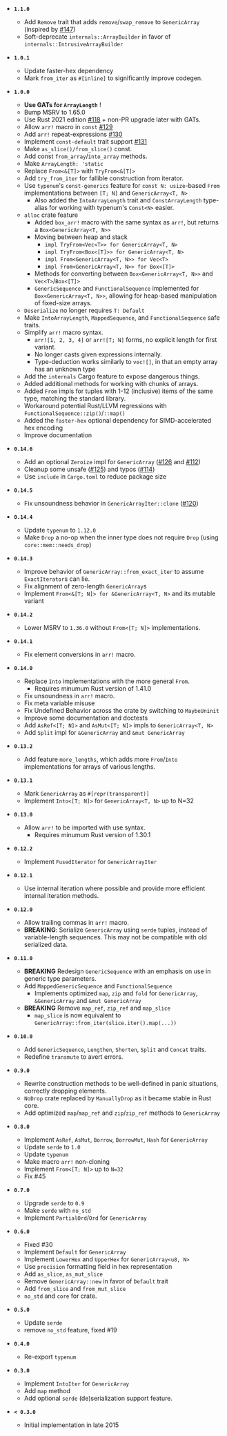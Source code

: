 * **`1.1.0`**
    * Add `Remove` trait that adds `remove`/`swap_remove` to `GenericArray` (inspired by [#147](https://github.com/fizyk20/generic-array/pull/147))
    * Soft-deprecate `internals::ArrayBuilder` in favor of `internals::IntrusiveArrayBuilder`

* **`1.0.1`**
    * Update faster-hex dependency
    * Mark `from_iter` as `#[inline]` to significantly improve codegen.

* **`1.0.0`**
    * **Use GATs for `ArrayLength`** !
    * Bump MSRV to 1.65.0
    * Use Rust 2021 edition [#118](https://github.com/fizyk20/generic-array/pull/118) + non-PR upgrade later with GATs.
    * Allow `arr!` macro in `const` [#129](https://github.com/fizyk20/generic-array/pull/129)
    * Add `arr!` repeat-expressions [#130](https://github.com/fizyk20/generic-array/pull/130)
    * Implement `const-default` trait support [#131](https://github.com/fizyk20/generic-array/pull/131)
    * Make `as_slice()/from_slice()` const.
    * Add const `from_array`/`into_array` methods.
    * Make `ArrayLength: 'static`
    * Replace `From<&[T]>` with `TryFrom<&[T]>`
    * Add `try_from_iter` for fallible construction from iterator.
    * Use `typenum`'s `const-generics` feature for `const N: usize`-based `From` implementations between `[T; N]` and `GenericArray<T, N>`
        * Also added the `IntoArrayLength` trait and `ConstArrayLength` type-alias for working with typenum's `Const<N>` easier.
    * `alloc` crate feature
        * Added `box_arr!` macro with the same syntax as `arr!`, but returns a `Box<GenericArray<T, N>>`
        * Moving between heap and stack
            * `impl TryFrom<Vec<T>> for GenericArray<T, N>`
            * `impl TryFrom<Box<[T]>> for GenericArray<T, N>`
            * `impl From<GenericArray<T, N>> for Vec<T>`
            * `impl From<GenericArray<T, N>> for Box<[T]>`
        * Methods for converting between `Box<GenericArray<T, N>>` and `Vec<T>`/`Box<[T]>`
        * `GenericSequence` and `FunctionalSequence` implemented for `Box<GenericArray<T, N>>`, allowing for heap-based manipulation of fixed-size arrays.
    * `Deserialize` no longer requires `T: Default`
    * Make `IntoArrayLength`, `MappedSequence`, and `FunctionalSequence` safe traits.
    * Simplify `arr!` macro syntax.
        * `arr![1, 2, 3, 4]` or `arr![T; N]` forms, no explicit length for first variant.
        * No longer casts given expressions internally.
        * Type-deduction works similarly to `vec![]`, in that an empty array has an unknown type
    * Add the `internals` Cargo feature to expose dangerous things.
    * Added additional methods for working with chunks of arrays.
    * Added `From` impls for tuples with 1-12 (inclusive) items of the same type, matching the standard library.
    * Workaround potential Rust/LLVM regressions with `FunctionalSequence::zip()`/`::map()`
    * Added the `faster-hex` optional dependency for SIMD-accelerated hex encoding
    * Improve documentation

* **`0.14.6`**
    * Add an optional `Zeroize` impl for `GenericArray` ([#126](https://github.com/fizyk20/generic-array/pull/126) and [#112](https://github.com/fizyk20/generic-array/pull/112))
    * Cleanup some unsafe ([#125](https://github.com/fizyk20/generic-array/pull/125)) and typos ([#114](https://github.com/fizyk20/generic-array/pull/114))
    * Use `include` in `Cargo.toml` to reduce package size

* **`0.14.5`**
    * Fix unsoundness behavior in `GenericArrayIter::clone` ([#120](https://github.com/fizyk20/generic-array/pull/120))

* **`0.14.4`**
    * Update `typenum` to `1.12.0`
    * Make `Drop` a no-op when the inner type does not require `Drop` (using `core::mem::needs_drop`)

* **`0.14.3`**
    * Improve behavior of `GenericArray::from_exact_iter` to assume `ExactIterator`s can lie.
    * Fix alignment of zero-length `GenericArray`s
    * Implement `From<&[T; N]> for &GenericArray<T, N>` and its mutable variant

* **`0.14.2`**
    * Lower MSRV to `1.36.0` without `From<[T; N]>` implementations.

* **`0.14.1`**
    * Fix element conversions in `arr!` macro.

* **`0.14.0`**
    * Replace `Into` implementations with the more general `From`.
        * Requires minumum Rust version of 1.41.0
    * Fix unsoundness in `arr!` macro.
    * Fix meta variable misuse
    * Fix Undefined Behavior across the crate by switching to `MaybeUninit`
    * Improve some documentation and doctests
    * Add `AsRef<[T; N]>` and `AsMut<[T; N]>` impls to `GenericArray<T, N>`
    * Add `Split` impl for `&GenericArray` and `&mut GenericArray`

* **`0.13.2`**
    * Add feature `more_lengths`, which adds more `From`/`Into` implementations for arrays of various lengths.

* **`0.13.1`**
    * Mark `GenericArray` as `#[repr(transparent)]`
    * Implement `Into<[T; N]>` for `GenericArray<T, N>` up to N=32

* **`0.13.0`**
    * Allow `arr!` to be imported with use syntax.
        * Requires minumum Rust version of 1.30.1

* **`0.12.2`**
    * Implement `FusedIterator` for `GenericArrayIter`

* **`0.12.1`**
    * Use internal iteration where possible and provide more efficient internal iteration methods.

* **`0.12.0`**
    * Allow trailing commas in `arr!` macro.
    * **BREAKING**: Serialize `GenericArray` using `serde` tuples, instead of variable-length sequences. This may not be compatible with old serialized data.

* **`0.11.0`**
    * **BREAKING** Redesign `GenericSequence` with an emphasis on use in generic type parameters.
    * Add `MappedGenericSequence` and `FunctionalSequence`
        * Implements optimized `map`, `zip` and `fold` for `GenericArray`, `&GenericArray` and `&mut GenericArray`
    * **BREAKING** Remove `map_ref`, `zip_ref` and `map_slice`
        * `map_slice` is now equivalent to `GenericArray::from_iter(slice.iter().map(...))`
* **`0.10.0`**
    * Add `GenericSequence`, `Lengthen`, `Shorten`, `Split` and `Concat` traits.
    * Redefine `transmute` to avert errors.
* **`0.9.0`**
    * Rewrite construction methods to be well-defined in panic situations, correctly dropping elements.
    * `NoDrop` crate replaced by `ManuallyDrop` as it became stable in Rust core.
    * Add optimized `map`/`map_ref` and `zip`/`zip_ref` methods to `GenericArray`
* **`0.8.0`**
    * Implement `AsRef`, `AsMut`, `Borrow`, `BorrowMut`, `Hash` for `GenericArray`
    * Update `serde` to `1.0`
    * Update `typenum`
    * Make macro `arr!` non-cloning
    * Implement `From<[T; N]>` up to `N=32`
    * Fix #45
* **`0.7.0`**
    * Upgrade `serde` to `0.9`
    * Make `serde` with `no_std`
    * Implement `PartialOrd`/`Ord` for `GenericArray`
* **`0.6.0`**
    * Fixed #30
    * Implement `Default` for `GenericArray`
    * Implement `LowerHex` and `UpperHex` for `GenericArray<u8, N>`
    * Use `precision` formatting field in hex representation
    * Add `as_slice`, `as_mut_slice`
    * Remove `GenericArray::new` in favor of `Default` trait
    * Add `from_slice` and `from_mut_slice`
    * `no_std` and `core` for crate.
* **`0.5.0`**
    * Update `serde`
    * remove `no_std` feature, fixed #19
* **`0.4.0`**
    * Re-export `typenum`
* **`0.3.0`**
    * Implement `IntoIter` for `GenericArray`
    * Add `map` method
    * Add optional `serde` (de)serialization support feature.
* **`< 0.3.0`**
    * Initial implementation in late 2015
